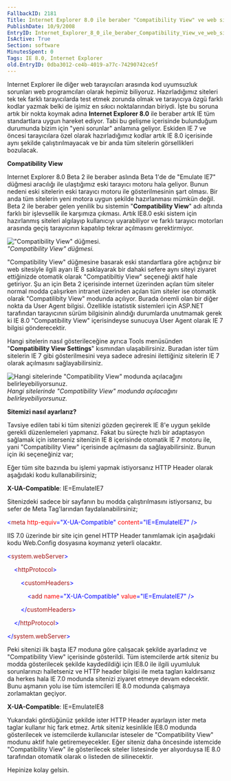 ```yaml
---
FallbackID: 2181
Title: Internet Explorer 8.0 ile beraber "Compatibility View" ve web sitelerinin uyumluluk ayarları.
PublishDate: 10/9/2008
EntryID: Internet_Explorer_8_0_ile_beraber_Compatibility_View_ve_web_sitelerinin_uyumluluk_ayarlari_
IsActive: True
Section: software
MinutesSpent: 0
Tags: IE 8.0, Internet Explorer
old.EntryID: 0dba3012-ce4b-4019-a77c-74290742ce5f
---
```

Internet Explorer ile diğer web tarayıcıları arasında kod uyumsuzluk
sorunları web programcıları olarak hepimiz biliyoruz. Hazırladığımız
siteleri tek tek farklı tarayıcılarda test etmek zorunda olmak ve
tarayıcıya özgü farklı kodlar yazmak belki de işimiz en sıkıcı
noktalarından biriydi. İşte bu soruna artık bir nokta koymak adına
**Internet Explorer 8.0** ile beraber artık IE tüm standartlara uygun
hareket ediyor. Tabi bu gelişme içerisinde bulunduğum durumunda bizim
için "yeni sorunlar" anlamına geliyor. Eskiden IE 7 ve öncesi
tarayıcılara özel olarak hazırladığımız kodlar artık IE 8.0 içerisinde
aynı şekilde çalıştırılmayacak ve bir anda tüm sitelerin görsellikleri
bozulacak.

**Compatibility View**

Internet Explorer 8.0 Beta 2 ile beraber aslında Beta 1'de de "Emulate
IE7" düğmesi aracılığı ile ulaştığımız eski tarayıcı motoru hala
geliyor. Bunun nedeni eski sitelerin eski tarayıcı motoru ile
gösterilmesinin şart olması. Bir anda tüm sitelerin yeni motora uygun
şekilde hazırlanması mümkün değil. Beta 2 ile beraber gelen yenilik bu
sistemin "**Compatibility View**" adı altında farklı bir işlevsellik ile
karşımıza çıkması. Artık IE8.0 eski sistem için hazırlanmış siteleri
algılayıp kullanıcıyı uyarabiliyor ve farklı tarayıcı motorları arasında
geçiş tarayıcının kapatılıp tekrar açılmasını gerektirmiyor.

!["Compatibility View"
düğmesi.](http://cdn.daron.yondem.com/assets/2181/09092008_1.png)\
*"Compatibility View" düğmesi.*

"Compatibility View" düğmesine basarak eski standartlara göre açtığınız
bir web sitesiyle ilgili ayarı IE 8 saklayarak bir dahaki sefere aynı
siteyi ziyaret ettiğinizde otomatik olarak "Compatibiltiy View" seçeneği
aktif hale getiriyor. Şu an için Beta 2 içerisinde internet üzerinden
açılan tüm siteler normal modda çalışırken intranet üzerinden açılan tüm
siteler ise otomatik olarak "Compatilibity View" modunda açılıyor.
Burada önemli olan bir diğer nokta da User Agent bilgisi. Özellikle
istatistik sistemleri için ASP.NET tarafından tarayıcının sürüm
bilgisinin alındığı durumlarda unutmamak gerek ki IE 8.0 "Compatibility
View" içerisindeyse sunucuya User Agent olarak IE 7 bilgisi
gönderecektir.

Hangi sitelerin nasıl gösterileceğine ayrıca Tools menüsünden
"**Compatibility View Settings**" kısmından ulaşabilirsiniz. Buradan
ister tüm sitelerin IE 7 gibi gösterilmesini veya sadece adresini
ilettiğiniz sitelerin IE 7 olarak açılmasını sağlayabilirsiniz.

![Hangi sitelerinde "Compatibility View" modunda açılacağını
belirleyebiliyorsunuz.](http://cdn.daron.yondem.com/assets/2181/09092008_2.png)\
*Hangi sitelerinde "Compatibility View" modunda açılacağını
belirleyebiliyorsunuz.*

**Sitemizi nasıl ayarlarız?**

Tavsiye edilen tabi ki tüm sitenizi gözden geçirerek IE 8'e uygun
şekilde gerekli düzenlemeleri yapmanız. Fakat bu süreçte hızlı bir
adaptasyon sağlamak için isterseniz sitenizin IE 8 içerisinde otomatik
IE 7 motoru ile, yani "Compatibility View" içerisinde açılmasını da
sağlayabilirsiniz. Bunun için iki seçeneğiniz var;

Eğer tüm site bazında bu işlemi yapmak istiyorsanız HTTP Header olarak
aşağıdaki kodu kullanabilirsiniz;

**X-UA-Compatible**: IE=EmulateIE7

Sitenizdeki sadece bir sayfanın bu modda çalıştırılmasını istiyorsanız,
bu sefer de Meta Tag'larından faydalanabilirsiniz;

<span style="color: blue;">\<</span><span
style="color: #a31515;">meta</span> <span
style="color: red;">http-equiv</span><span
style="color: blue;">="X-UA-Compatible"</span> <span
style="color: red;">content</span><span
style="color: blue;">="IE=EmulateIE7"</span> <span
style="color: blue;">/\></span>

IIS 7.0 üzerinde bir site için genel HTTP Header tanımlamak için
aşağıdaki kodu Web.Config dosyasına koymanız yeterli olacaktır.

<span style="color: blue;">\<</span><span
style="color: #a31515;">system.webServer</span><span
style="color: blue;">\></span>

    <span style="color: blue;">\<</span><span
style="color: #a31515;">httpProtocol</span><span
style="color: blue;">\></span>

        <span style="color: blue;">\<</span><span
style="color: #a31515;">customHeaders</span><span
style="color: blue;">\></span>

            <span style="color: blue;">\<</span><span
style="color: #a31515;">add</span> <span
style="color: red;">name</span><span
style="color: blue;">="X-UA-Compatible"</span> <span
style="color: red;">value</span><span
style="color: blue;">="IE=EmulateIE7"</span> <span
style="color: blue;">/\></span>

        <span style="color: blue;">\</</span><span
style="color: #a31515;">customHeaders</span><span
style="color: blue;">\></span>

    <span style="color: blue;">\</</span><span
style="color: #a31515;">httpProtocol</span><span
style="color: blue;">\></span>

<span style="color: blue;">\</</span><span
style="color: #a31515;">system.webServer</span><span
style="color: blue;">\></span>

Peki sitenizi ilk başta IE7 moduna göre çalışacak şekilde ayarladınız ve
"Compatibility View" içerisinde gösterildi. Tüm istemcilerde artık
siteniz bu modda gösterilecek şekilde kaydedildiği için IE8.0 ile ilgili
uyumluluk sorunlarınızı halletseniz ve HTTP header bilgisi ile meta
tagları kaldırsanız da herkes hala IE 7.0 modunda sitenizi ziyaret
etmeye devam edecektir. Bunu aşmanın yolu ise tüm istemcileri IE 8.0
modunda çalışmaya zorlamaktan geçiyor.

**X-UA-Compatible**: IE=EmulateIE8

Yukarıdaki gördüğünüz şekilde ister HTTP Header ayarlayın ister meta
taglar kullanır hiç fark etmez. Artık siteniz kesinlikle IE8.0 modunda
gösterilecek ve istemcilerde kullanıcılar isteseler de "Compatibility
View" modunu aktif hale getiremeyecekler. Eğer siteniz daha öncesinde
istemcide "Compatibility View" ile gösterilecek siteler listesinde yer
alıyorduysa IE 8.0 tarafından otomatik olarak o listeden de
silinecektir.

Hepinize kolay gelsin.


